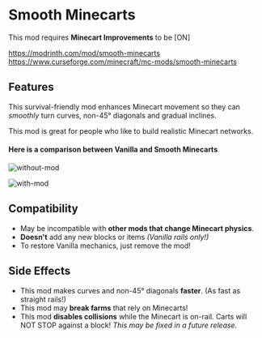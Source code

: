# Smooth Minecarts
This mod requires **Minecart Improvements** to be [ON]

https://modrinth.com/mod/smooth-minecarts
https://www.curseforge.com/minecraft/mc-mods/smooth-minecarts

## Features
This survival-friendly mod enhances Minecart movement so they can _smoothly_ turn curves, non-45° diagonals and gradual inclines.

This mod is great for people who like to build realistic Minecart networks.

#### Here is a comparison between Vanilla and Smooth Minecarts

![without-mod](https://github.com/user-attachments/assets/e9ac13fb-8b82-43a8-a869-6984481c7ad2)

![with-mod](https://github.com/user-attachments/assets/61c9abd8-d4f3-4e15-a32f-909ee82fbfeb)

## Compatibility
- May be incompatible with **other mods that change Minecart physics**.
- **Doesn't** add any new blocks or items _(Vanilla rails only!)_
- To restore Vanilla mechanics, just remove the mod!

## Side Effects
- This mod makes curves and non-45° diagonals **faster**. (As fast as straight rails!)
- This mod may **break farms** that rely on Minecarts!
- This mod **disables collisions** while the Minecart is on-rail. Carts will NOT STOP against a block! _This may be fixed in a future release._
